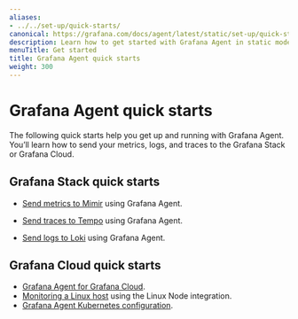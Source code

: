```yaml
---
aliases:
- ../../set-up/quick-starts/
canonical: https://grafana.com/docs/agent/latest/static/set-up/quick-starts/
description: Learn how to get started with Grafana Agent in static mode
menuTitle: Get started
title: Grafana Agent quick starts
weight: 300
---
```


# Grafana Agent quick starts

The following quick starts help you get up and running with Grafana Agent. You’ll learn how to send your metrics, logs, and traces to the Grafana Stack or Grafana Cloud.

## Grafana Stack quick starts

- [Send metrics to Mimir](/docs/mimir/latest/get-started/) using Grafana Agent.

- [Send traces to Tempo](/docs/tempo/latest/getting-started/#2-pipeline-grafana-agent) using Grafana Agent.

- [Send logs to Loki](/docs/grafana-cloud/logs/collect-logs-with-agent/) using Grafana Agent.

## Grafana Cloud quick starts

- [Grafana Agent for Grafana Cloud](/docs/grafana-cloud/monitor-infrastructure/integrations/get-started/).
- [Monitoring a Linux host](/docs/grafana-cloud/quickstart/agent_linuxnode/) using the Linux Node integration.
- [Grafana Agent Kubernetes configuration](/docs/grafana-cloud/monitor-infrastructure/kubernetes-monitoring/configuration/).
